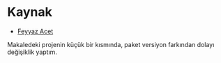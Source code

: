# Kaynak

- [Feyyaz Acet](https://feyyazacet.medium.com/net-core-3-1-ile-masstransit-rabbitmq-de9102114bd6)

Makaledeki projenin küçük bir kısmında, paket versiyon farkından dolayı değişiklik yaptım. 

